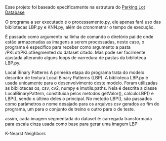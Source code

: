 Esse projeto foi baseado epecíficamente na estrutura do [Parking Lot Database](https://web.inf.ufpr.br/vri/databases/parking-lot-database)

O programa a ser executado é o processamento.py, ele apenas fará uso das bibliotecas LBP.py e KNN.py, além de cronometrar o tempo de execução.

É passado como argumento na linha de comando o diretório pai de onde estão armazenadas as imagens a serem processadas, neste caso, o programa é específico para receber como argumento a pasta /PKLot/PKLotSegmented do dataset citado.
Mas pode ser facilmente ajustada alterando alguns loops de varredura de pastas da biblioteca LBP.py.

Local Binary Patterns
A primeira etapa do programa trata do modelo descritor de textura Local Binary Patterns (LBP).
A biblioteca LBP.py é usada unicamente para o desenvolvimento deste modelo.
Foram utilizadas as bibliotecas os, csv, cv2, numpy e imutils.paths.
Nela é descrita a classe LocalBinaryPattern, constituida pelos metodos getValor(), calculoLBP() e LBP(), sendo o último deles o principal.
No metodo LBP(), são passados como parâmetros o nome desajado para os arquivos csv gerados ao fim do programa, um para o conjunto de treino e outro para o de teste.


assim, cada imagem segmentada do dataset é:
  carregada
  transformada para escala cinza
  usada como base para gerar uma imagem LBP

K-Nearst Neighbors
